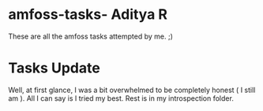 # amfoss-tasks- Aditya R
These are all the amfoss tasks attempted by me. ;)

# Tasks Update
Well, at first glance, I was a bit overwhelmed to be completely honest ( I still am ). All I can say is I tried my best.  Rest is in my introspection folder.
